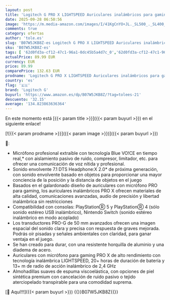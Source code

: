 ```yaml
---
layout: post
title: 'Logitech G PRO X LIGHTSPEED Auriculares inalámbricos para gaming con tecnología de filtro Blue VO!CE  transductores Pro-G de 50mm  DTS Headphone: X 2.0  20+ horas batería  PC  PS5  PS4  Switch - Negro'
date: 2025-09-28 06:50:56
image: 'https://m.media-amazon.com/images/I/41KgCnYO+JL._SL500_._SL400_.jpg'
comments: true
category: ofertas
author: 'tole.es'
slug: 'B07W5JKB8Z-es Logitech G PRO X LIGHTSPEED Auriculares inalámbricos para...'
sku: 'B07W5JKB8Z-es'
tags: [ '62d0fd3a-cf12-47c1-96a1-0dc45b5a4d7c_0','62d0fd3a-cf12-47c1-96a1-0dc45b5a4d7c_1601','62d0fd3a-cf12-47c1-96a1-0dc45b5a4d7c_5501','62d0fd3a-cf12-47c1-96a1-0dc45b5a4d7c_7201','749d7d8e-47fd-431e-8b51-348b70f767e2_0','749d7d8e-47fd-431e-8b51-348b70f767e2_8501','856628d6-bd06-44c9-8556-c5cb75f77e2b_0','856628d6-bd06-44c9-8556-c5cb75f77e2b_3701','Accesorios','Accesorios para PlayStation 5','Accessories  gaming','Arborist Merchandising Root','Auriculares para PlayStation 5','CML-Tech','Electrónica','Hardware y juegos para PlayStation 5','Informática','PC','Self Service','Special Features Stores','Tech all','Videojuegos','logitech g','ps4','ps5','🇪🇸', ]
actualPrice: 89.99 EUR
currency: EUR
price: 89.99
comparePrice: 132.63 EUR
prodname: 'Logitech G PRO X LIGHTSPEED Auriculares inalámbricos para gaming con tecnología de filtro Blue VO!CE  transductores Pro-G de 50mm  DTS Headphone: X 2.0  20+ horas batería  PC  PS5  PS4  Switch - Negro'
country: 'es'
flag: '🇪🇸'
brand: 'Logitech G'
buyurl: 'https://www.amazon.es/dp/B07W5JKB8Z/?tag=tolees-21'
descuento: '32.15'
average: '134.823863636364'
---
```


En este momento está [{{< param title >}}]({{< param buyurl >}}) en el siguiente enlace!

[![{{< param prodname >}}]({{< param image >}})]({{< param buyurl >}})

🔎:

- Micrófono profesional extraíble con tecnología Blue VO!CE en tiempo real,* con aislamiento pasivo de ruido, compresor, limitador, etc. para ofrecer una comunicación de voz nítida y profesional.
- Sonido envolvente 7.1 DTS Headphone:X 2.0* de próxima generación, con sonido envolvente basado en objetos para proporcionar una mayor conciencia de la posición y la distancia de objetos en el juego
- Basados en el galardonado diseño de auriculares con micrófono PRO para gaming, los auriculares inalámbricos PRO X ofrecen materiales de alta calidad, comunicaciones avanzadas, audio de precisión y libertad inalámbrica sin restricciones
- Compatibilidad con consolas: PlayStationⓇ 5 y PlayStationⓇ 4 (sólo sonido estéreo USB inalámbrico), Nintendo Switch (sonido estéreo inalámbrico en modo acoplado)
- Los transductores PRO-G de 50 mm avanzados ofrecen una imagen espacial del sonido clara y precisa con respuesta de graves mejorada. Podrás oír pisadas y señales ambientales con claridad, para ganar ventaja en el juego.
- Se han creado para durar, con una resistente horquilla de aluminio y una diadema de acero.
- Auriculares con micrófono para gaming PRO X de alto rendimiento con tecnología inalámbrica LIGHTSPEED, 20+ horas de duración de batería y 13+ m de radio de acción inalámbrico de 2,4 GHz
- Almohadillas suaves de espuma viscoelástica, con opciones de piel sintética premium con cancelación de ruido pasivo o tejido aterciopelado transpirable para una comodidad suprema.

[🛒 Aquí!!!]({{< param buyurl >}})
{{<world>}}B07W5JKB8Z{{</world>}}

